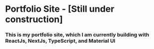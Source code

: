 # Portfolio Site - [Still under construction]
### This is my portfolio site, which I am currently building with ReactJs, NextJs, TypeScript, and Material UI
